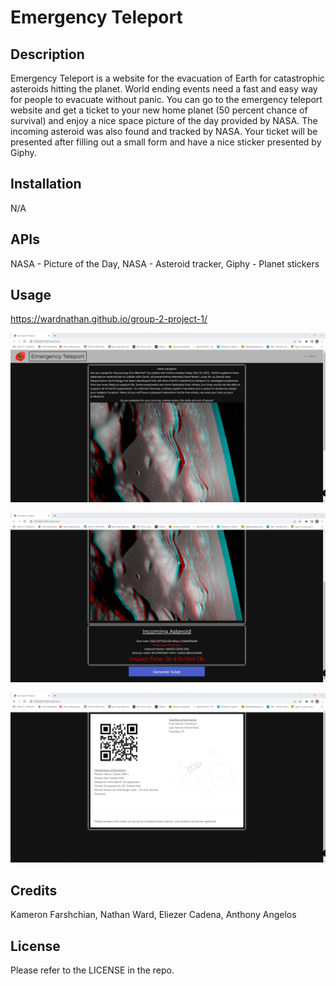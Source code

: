 # Emergency Teleport

## Description
Emergency Teleport is a website for the evacuation of Earth for catastrophic asteroids hitting the planet. World ending events need a fast and easy way for people to evacuate without panic. You can go to the emergency teleport website and get a ticket to your new home planet (50 percent chance of survival) and enjoy a nice space picture of the day provided by NASA. The incoming asteroid was also found and tracked by NASA. Your ticket will be presented after filling out a small form and have a nice sticker presented by Giphy.

## Installation

N/A

## APIs

NASA - Picture of the Day, 
NASA - Asteroid tracker, 
Giphy - Planet stickers 

## Usage

https://wardnathan.github.io/group-2-project-1/

![alttext](./assets/Images/site1.png)

![alttext](./assets/Images/site2.png)

![alttext](./assets/Images/site3.png)

## Credits

Kameron Farshchian, 
Nathan Ward, 
Eliezer Cadena, 
Anthony Angelos

## License

Please refer to the LICENSE in the repo.
